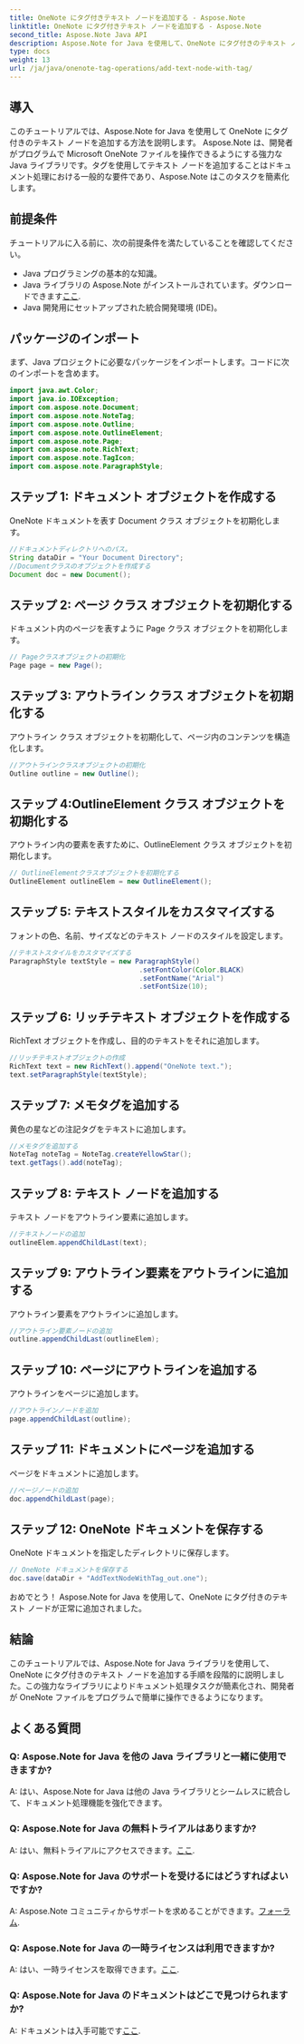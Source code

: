 ```yaml
---
title: OneNote にタグ付きテキスト ノードを追加する - Aspose.Note
linktitle: OneNote にタグ付きテキスト ノードを追加する - Aspose.Note
second_title: Aspose.Note Java API
description: Aspose.Note for Java を使用して、OneNote にタグ付きのテキスト ノードを追加する方法を説明します。簡単、効率的、そして開発者にとってフレンドリーです。今すぐライブラリをダウンロードしてください!
type: docs
weight: 13
url: /ja/java/onenote-tag-operations/add-text-node-with-tag/
---
```

## 導入
このチュートリアルでは、Aspose.Note for Java を使用して OneNote にタグ付きのテキスト ノードを追加する方法を説明します。 Aspose.Note は、開発者がプログラムで Microsoft OneNote ファイルを操作できるようにする強力な Java ライブラリです。タグを使用してテキスト ノードを追加することはドキュメント処理における一般的な要件であり、Aspose.Note はこのタスクを簡素化します。
## 前提条件
チュートリアルに入る前に、次の前提条件を満たしていることを確認してください。
- Java プログラミングの基本的な知識。
-  Java ライブラリの Aspose.Note がインストールされています。ダウンロードできます[ここ](https://releases.aspose.com/note/java/).
- Java 開発用にセットアップされた統合開発環境 (IDE)。
## パッケージのインポート
まず、Java プロジェクトに必要なパッケージをインポートします。コードに次のインポートを含めます。
```java
import java.awt.Color;
import java.io.IOException;
import com.aspose.note.Document;
import com.aspose.note.NoteTag;
import com.aspose.note.Outline;
import com.aspose.note.OutlineElement;
import com.aspose.note.Page;
import com.aspose.note.RichText;
import com.aspose.note.TagIcon;
import com.aspose.note.ParagraphStyle;
```
## ステップ 1: ドキュメント オブジェクトを作成する
OneNote ドキュメントを表す Document クラス オブジェクトを初期化します。
```java
//ドキュメントディレクトリへのパス。
String dataDir = "Your Document Directory";
//Documentクラスのオブジェクトを作成する
Document doc = new Document();
```
## ステップ 2: ページ クラス オブジェクトを初期化する
ドキュメント内のページを表すように Page クラス オブジェクトを初期化します。
```java
// Pageクラスオブジェクトの初期化
Page page = new Page();
```
## ステップ 3: アウトライン クラス オブジェクトを初期化する
アウトライン クラス オブジェクトを初期化して、ページ内のコンテンツを構造化します。
```java
//アウトラインクラスオブジェクトの初期化
Outline outline = new Outline();
```
## ステップ 4:OutlineElement クラス オブジェクトを初期化する
アウトライン内の要素を表すために、OutlineElement クラス オブジェクトを初期化します。
```java
// OutlineElementクラスオブジェクトを初期化する
OutlineElement outlineElem = new OutlineElement();
```
## ステップ 5: テキストスタイルをカスタマイズする
フォントの色、名前、サイズなどのテキスト ノードのスタイルを設定します。
```java
//テキストスタイルをカスタマイズする
ParagraphStyle textStyle = new ParagraphStyle()
                                .setFontColor(Color.BLACK)
                                .setFontName("Arial")
                                .setFontSize(10);
```
## ステップ 6: リッチテキスト オブジェクトを作成する
RichText オブジェクトを作成し、目的のテキストをそれに追加します。
```java
//リッチテキストオブジェクトの作成
RichText text = new RichText().append("OneNote text.");
text.setParagraphStyle(textStyle);
```
## ステップ 7: メモタグを追加する
黄色の星などの注記タグをテキストに追加します。
```java
//メモタグを追加する
NoteTag noteTag = NoteTag.createYellowStar();
text.getTags().add(noteTag);
```
## ステップ 8: テキスト ノードを追加する
テキスト ノードをアウトライン要素に追加します。
```java
//テキストノードの追加
outlineElem.appendChildLast(text);
```
## ステップ 9: アウトライン要素をアウトラインに追加する
アウトライン要素をアウトラインに追加します。
```java
//アウトライン要素ノードの追加
outline.appendChildLast(outlineElem);
```
## ステップ 10: ページにアウトラインを追加する
アウトラインをページに追加します。
```java
//アウトラインノードを追加
page.appendChildLast(outline);
```
## ステップ 11: ドキュメントにページを追加する
ページをドキュメントに追加します。
```java
//ページノードの追加
doc.appendChildLast(page);
```
## ステップ 12: OneNote ドキュメントを保存する
OneNote ドキュメントを指定したディレクトリに保存します。
```java
// OneNote ドキュメントを保存する
doc.save(dataDir + "AddTextNodeWithTag_out.one");
```
おめでとう！ Aspose.Note for Java を使用して、OneNote にタグ付きのテキスト ノードが正常に追加されました。
## 結論
このチュートリアルでは、Aspose.Note for Java ライブラリを使用して、OneNote にタグ付きのテキスト ノードを追加する手順を段階的に説明しました。この強力なライブラリによりドキュメント処理タスクが簡素化され、開発者が OneNote ファイルをプログラムで簡単に操作できるようになります。
## よくある質問
### Q: Aspose.Note for Java を他の Java ライブラリと一緒に使用できますか?
A: はい、Aspose.Note for Java は他の Java ライブラリとシームレスに統合して、ドキュメント処理機能を強化できます。
### Q: Aspose.Note for Java の無料トライアルはありますか?
 A: はい、無料トライアルにアクセスできます。[ここ](https://releases.aspose.com/).
### Q: Aspose.Note for Java のサポートを受けるにはどうすればよいですか?
A: Aspose.Note コミュニティからサポートを求めることができます。[フォーラム](https://forum.aspose.com/c/note/28).
### Q: Aspose.Note for Java の一時ライセンスは利用できますか?
 A: はい、一時ライセンスを取得できます。[ここ](https://purchase.aspose.com/temporary-license/).
### Q: Aspose.Note for Java のドキュメントはどこで見つけられますか?
 A: ドキュメントは入手可能です[ここ](https://reference.aspose.com/note/java/).